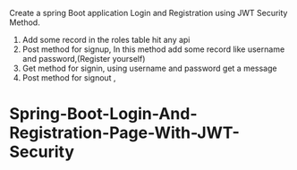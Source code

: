 Create a spring Boot application Login and Registration using JWT Security Method.

1) Add some record in the roles table hit any api 
2) Post method for signup, In this method add some record like username and password,(Register yourself)
3) Get method for signin, using username and password get a message 
4) Post method for signout , 

# Spring-Boot-Login-And-Registration-Page-With-JWT-Security
